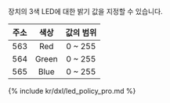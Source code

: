 장치의 3색 LED에 대한 밝기 값을 지정할 수 있습니다.

| 주소 | 색상  | 값의 범위 |
| :--: | :---: | :-------: |
| 563  | Red   | 0 ~ 255   |
| 564  | Green | 0 ~ 255   |
| 565  | Blue  | 0 ~ 255   |

{% include kr/dxl/led_policy_pro.md %}
